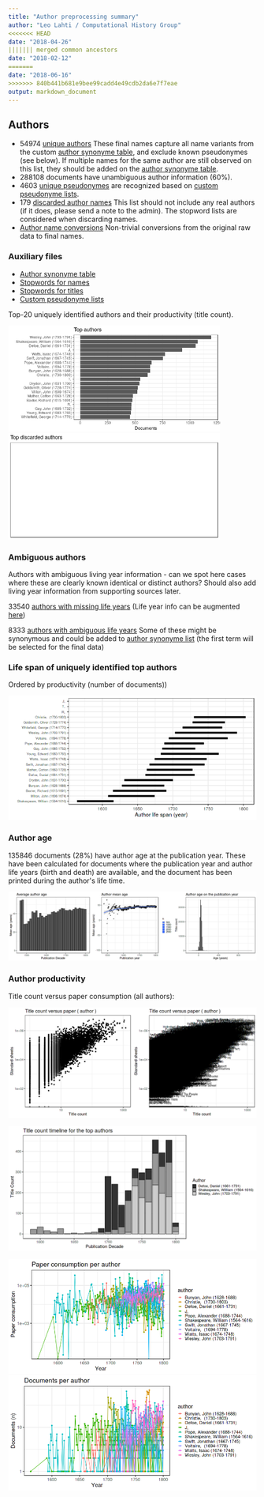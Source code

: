 ```yaml
---
title: "Author preprocessing summary"
author: "Leo Lahti / Computational History Group"
<<<<<<< HEAD
date: "2018-04-26"
||||||| merged common ancestors
date: "2018-02-12"
=======
date: "2018-06-16"
>>>>>>> 840b441b681e9bee99cadd4e49cdb2da6e7f7eae
output: markdown_document
---
```


## Authors

 * 54974 [unique authors](output.tables/author_accepted.csv) These final names capture all name variants from the custom [author synonyme table](https://github.com/COMHIS/bibliographica/blob/master/inst/extdata/ambiguous-authors.csv), and exclude known pseudonymes (see below). If multiple names for the same author are still observed on this list, they should be added on the [author synonyme table](https://github.com/COMHIS/bibliographica/blob/master/inst/extdata/ambiguous-authors.csv).
 * 288108 documents have unambiguous author information (60%). 
 * 4603 [unique pseudonymes](output.tables/pseudonyme_accepted.csv) are recognized based on [custom pseudonyme lists](https://github.com/COMHIS/bibliographica/blob/master/inst/extdata/names/pseudonymes/custom_pseudonymes.csv).
 * 179 [discarded author names](output.tables/author_discarded.csv) This list should not include any real authors (if it does, please send a note to the admin). The stopword lists are considered when discarding names.
 * [Author name conversions](output.tables/author_conversion_nontrivial.csv) Non-trivial conversions from the original raw data to final names.


### Auxiliary files

 * [Author synonyme table](https://github.com/COMHIS/bibliographica/blob/master/inst/extdata/ambiguous-authors.csv)
 * [Stopwords for names](https://github.com/COMHIS/bibliographica/blob/master/inst/extdata/stopwords_for_names.csv)
 * [Stopwords for titles](https://github.com/COMHIS/bibliographica/blob/master/inst/extdata/stopwords_titles.csv)
 * [Custom pseudonyme lists](https://github.com/COMHIS/bibliographica/blob/master/inst/extdata/names/pseudonymes/custom_pseudonymes.csv)


Top-20 uniquely identified authors and their productivity (title count).

<img src="figure/summaryauthors-1.png" title="plot of chunk summaryauthors" alt="plot of chunk summaryauthors" width="430px" /><img src="figure/summaryauthors-2.png" title="plot of chunk summaryauthors" alt="plot of chunk summaryauthors" width="430px" />

### Ambiguous authors

Authors with ambiguous living year information - can we spot here
cases where these are clearly known identical or distinct authors?
Should also add living year information from supporting sources later.

33540 [authors with missing life years](output.tables/authors_missing_lifeyears.csv) (Life year info can be augmented [here](https://github.com/COMHIS/bibliographica/blob/master/inst/extdata/author_info.csv))

8333 [authors with ambiguous life years](output.tables/author_life_ambiguous.csv) Some of these might be synonymous and could be added to [author synonyme list](https://github.com/COMHIS/bibliographica/blob/master/inst/extdata/ambiguous-authors.csv) (the first term will be selected for the final data)


### Life span of uniquely identified top authors

Ordered by productivity (number of documents))

![plot of chunk summaryauthorslife](figure_slides/summaryauthorslife-1.png)


### Author age

135846 documents (28%) have author age at the publication year. These have been calculated for documents where the publication year and author life years (birth and death) are available, and the document has been printed during the author's life time.


![plot of chunk author_age](figure_slides/author_age-1.png)




### Author productivity

Title count versus paper consumption (all authors):

![plot of chunk authortitlespapers](figure_slides/authortitlespapers-1.png)


![plot of chunk summaryTop10authorstimeline](figure_slides/summaryTop10authorstimeline-1.png)


![plot of chunk topauth](figure_slides/topauth-1.png)![plot of chunk topauth](figure_slides/topauth-2.png)




